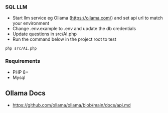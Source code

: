 ### SQL LLM
- Start llm service eg Ollama (https://ollama.com/) and set api url to match your environment 
- Change .env.example to .env and update the db credentials
- Update questions in src/AI.php
- Run the command below in the project root to test
```
php src/AI.php
```

### Requirements
- PHP 8+
- Mysql

## Ollama Docs
- https://github.com/ollama/ollama/blob/main/docs/api.md